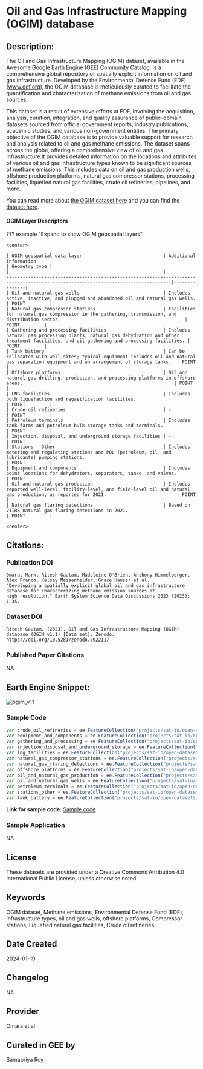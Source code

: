 
# Oil and Gas Infrastructure Mapping (OGIM) database

## Description:

The Oil and Gas Infrastructure Mapping (OGIM) dataset, available in the Awesome Google Earth Engine (GEE) Community Catalog, is a comprehensive global repository of spatially explicit information on oil and gas infrastructure. Developed by the Environmental Defense Fund (EDF) (www.edf.org), the OGIM database is meticulously curated to facilitate the quantification and characterization of methane emissions from oil and gas sources.

This dataset is a result of extensive efforts at EDF, involving the acquisition, analysis, curation, integration, and quality assurance of public-domain datasets sourced from official government reports, industry publications, academic studies, and various non-government entities. The primary objective of the OGIM database is to provide valuable support for research and analysis related to oil and gas methane emissions. The dataset spans across the globe, offering a comprehensive view of oil and gas infrastructure.It provides detailed information on the locations and attributes of various oil and gas infrastructure types known to be significant sources of methane emissions. This includes data on oil and gas production wells, offshore production platforms, natural gas compressor stations, processing facilities, liquefied natural gas facilities, crude oil refineries, pipelines, and more.

You can read more about [the OGIM dataset here](https://essd.copernicus.org/articles/15/3761/2023/essd-15-3761-2023.pdf) and you can find the [dataset here](https://zenodo.org/records/7922117).


#### OGIM Layer Descriptors

??? example "Expand to show OGIM geospatial layers"

    <center>

    | OGIM geospatial data layer                              | Additional information                                                                                                                       | Geometry type |
    |---------------------------------------------------------|----------------------------------------------------------------------------------------------------------------------------------------------|---------------|
    | Oil and natural gas wells                               | Includes active, inactive, and plugged and abandoned oil and natural gas wells.                                                              | POINT         |
    | Natural gas compressor stations                         | Facilities for natural gas compression in the gathering, transmission, and distribution sector.                                              | POINT         |
    | Gathering and processing facilities                     | Includes natural gas processing plants, natural gas dehydration and other treatment facilities, and oil gathering and processing facilities. | POINT         |
    | Tank battery                                            | Can be collocated with well sites; typical equipment includes oil and natural gas separation equipment and an arrangement of storage tanks.  | POINT         |
    | Offshore platforms                                      | Oil and natural gas drilling, production, and processing platforms in offshore areas.                                                        | POINT         |
    | LNG facilities                                          | Includes both liquefaction and regasification facilities.                                                                                    | POINT         |
    | Crude oil refineries                                    | -                                                                                                                                            | POINT         |
    | Petroleum terminals                                     | Includes tank farms and petroleum bulk storage tanks and terminals.                                                                          | POINT         |
    | Injection, disposal, and underground storage facilities | -                                                                                                                                            | POINT         |
    | Stations - Other                                        | Includes metering and regulating stations and POL (petroleum, oil, and lubricants) pumping stations.                                         | POINT         |
    | Equipment and components                                | Includes point locations for dehydrators, separators, tanks, and valves.                                                                     | POINT         |
    | Oil and natural gas production                          | Includes reported well-level, facility-level, and field-level oil and natural gas production, as reported for 2021.                          | POINT         |
    | Natural gas flaring detections                          | Based on VIIRS natural gas flaring detections in 2021.                                                                                       | POINT         |

    <center>

## Citations:

### Publication DOI

```
Omara, Mark, Ritesh Gautam, Madeleine O'Brien, Anthony Himmelberger, Alex Franco, Kelsey Meisenhelder, Grace Hauser et al.
"Developing a spatially explicit global oil and gas infrastructure database for characterizing methane emission sources at
high resolution." Earth System Science Data Discussions 2023 (2023): 1-35.
```

### Dataset DOI

```
Ritesh Gautam. (2023). Oil and Gas Infrastructure Mapping (OGIM) database (OGIM_v1.1) [Data set]. Zenodo.
https://doi.org/10.5281/zenodo.7922117
```

### Published Paper Citations

NA

## Earth Engine Snippet:
![ogim_v11](https://github.com/samapriya/awesome-gee-community-datasets/assets/6677629/11cbe7b9-ae51-413a-adfa-cd85c05d278e)
### Sample Code

```js
var crude_oil_refineries = ee.FeatureCollection("projects/sat-io/open-datasets/OGIM/crude_oil_refineries");
var equipment_and_components = ee.FeatureCollection("projects/sat-io/open-datasets/OGIM/equipment_and_components");
var gathering_and_processing = ee.FeatureCollection("projects/sat-io/open-datasets/OGIM/gathering_and_processing");
var injection_disposal_and_underground_storage = ee.FeatureCollection("projects/sat-io/open-datasets/OGIM/injection_disposal_and_underground_storage");
var lng_facilities = ee.FeatureCollection("projects/sat-io/open-datasets/OGIM/lng_facilities");
var natural_gas_compressor_stations = ee.FeatureCollection("projects/sat-io/open-datasets/OGIM/natural_gas_compressor_stations");
var natural_gas_flaring_detections = ee.FeatureCollection("projects/sat-io/open-datasets/OGIM/natural_gas_flaring_detections");
var offshore_platforms = ee.FeatureCollection("projects/sat-io/open-datasets/OGIM/offshore_platforms");
var oil_and_natural_gas_production = ee.FeatureCollection("projects/sat-io/open-datasets/OGIM/oil_and_natural_gas_production");
var oil_and_natural_gas_wells = ee.FeatureCollection("projects/sat-io/open-datasets/OGIM/oil_and_natural_gas_wells");
var petroleum_terminals = ee.FeatureCollection("projects/sat-io/open-datasets/OGIM/petroleum_terminals");
var stations_other = ee.FeatureCollection("projects/sat-io/open-datasets/OGIM/stations_other");
var tank_battery = ee.FeatureCollection("projects/sat-io/open-datasets/OGIM/tank_battery");
```

**Link for sample code:** [Sample code](https://code.earthengine.google.com/?scriptPath=users/sat-io/awesome-gee-catalog-examples:global-utilities-assets-amenities/OGIM)

### Sample Application

NA

## License

These datasets are provided under a Creative Commons Attribution 4.0 International Public License, unless otherwise noted.

## Keywords

OGIM dataset, Methane emissions, Environmental Defense Fund (EDF), infrastructure types, oil and gas wells, offshore platforms, Compressor stations, Liquefied natural gas facilities, Crude oil refineries

## Date Created

2024-01-19

## Changelog

NA

## Provider

Omara et al

## Curated in GEE by
Samapriya Roy
